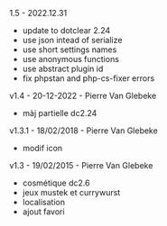 1.5 - 2022.12.31
* update to dotclear 2.24
* use json intead of serialize
* use short settings names
* use anonymous functions
* use abstract plugin id
* fix phpstan and php-cs-fixer errors

v1.4 - 20-12-2022 - Pierre Van Glebeke
* màj partielle dc2.24

v1.3.1 - 18/02/2018 - Pierre Van Glebeke
* modif icon

v1.3 - 19/02/2015 - Pierre Van Glebeke
* cosmétique dc2.6
* jeux mustek et currywurst
* localisation
* ajout favori